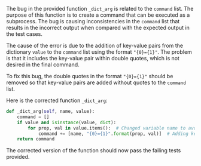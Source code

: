 The bug in the provided function `_dict_arg` is related to the `command` list. The purpose of this function is to create a command that can be executed as a subprocess. The bug is causing inconsistencies in the `command` list that results in the incorrect output when compared with the expected output in the test cases.

The cause of the error is due to the addition of key-value pairs from the dictionary `value` to the `command` list using the format `"{0}={1}"`. The problem is that it includes the key-value pair within double quotes, which is not desired in the final command.

To fix this bug, the double quotes in the format `"{0}={1}"` should be removed so that key-value pairs are added without quotes to the `command` list.

Here is the corrected function `_dict_arg`:

```python
def _dict_arg(self, name, value):
    command = []
    if value and isinstance(value, dict):
        for prop, val in value.items():  # Changed variable name to avoid conflict with the inner scope
            command += [name, "{0}={1}".format(prop, val)]  # Adding key-value pairs in the format prop=val
    return command
```

The corrected version of the function should now pass the failing tests provided.